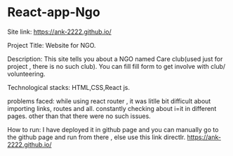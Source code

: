 # React-app-Ngo

Site link: https://ank-2222.github.io/

Project Title:
 Website for NGO.

Description:
This site tells you about a NGO named Care club(used just for project , there is no such club). You can fill fill form to get involve with club/ volunteering.

Technological stacks:
HTML,CSS,React js.

problems faced:
while using react router , it was litlle bit difficult about importing links, routes and all. constantly checking about i=it in different pages. other than that there were no such issues.

How to run:
I have deployed it in github page and you can manually go to the github page and run from there , else use this link directlr.
https://ank-2222.github.io/




